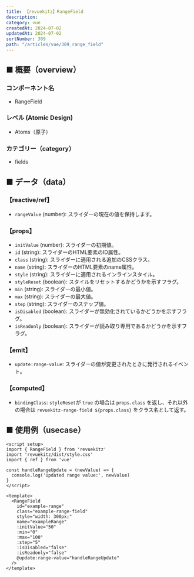 ```yaml
---
title: 【revuekitz】RangeField
description:
category: vue
createdAt: 2024-07-02
updatedAt: 2024-07-02
sortNumber: 309
path: "/articles/vue/309_range_field"
---
```


<nuxt-content-wrapper>

## ■ 概要（overview）
### コンポーネント名
- RangeField

### レベル (Atomic Design)
-  Atoms（原子）

### カテゴリー（category）
- fields

## ■ データ（data）

### 【reactive/ref】
- `rangeValue` (number): スライダーの現在の値を保持します。

### 【props】
- `initValue` (number): スライダーの初期値。
- `id` (string): スライダーのHTML要素のID属性。
- `class` (string): スライダーに適用される追加のCSSクラス。
- `name` (string): スライダーのHTML要素のname属性。
- `style` (string): スライダーに適用されるインラインスタイル。
- `styleReset` (boolean): スタイルをリセットするかどうかを示すフラグ。
- `min` (string): スライダーの最小値。
- `max` (string): スライダーの最大値。
- `step` (string): スライダーのステップ値。
- `isDisabled` (boolean): スライダーが無効化されているかどうかを示すフラグ。
- `isReadonly` (boolean): スライダーが読み取り専用であるかどうかを示すフラグ。

### 【emit】
- `update:range-value`: スライダーの値が変更されたときに発行されるイベント。

### 【computed】
- `bindingClass`: `styleReset`が `true` の場合は `props.class` を返し、それ以外の場合は `revuekitz-range-field ${props.class}` をクラス名として返す。

## ■ 使用例（usecase）
```vue
<script setup>
import { RangeField } from 'revuekitz'
import 'revuekitz/dist/style.css'
import { ref } from 'vue'

const handleRangeUpdate = (newValue) => {
  console.log('Updated range value:', newValue)
}
</script>

<template>
  <RangeField
    id="example-range"
    class="example-range-field"
    style="width: 300px;"
    name="exampleRange"
    :initValue="50"
    :min="0"
    :max="100"
    :step="5"
    :isDisabled="false"
    :isReadonly="false"
    @update:range-value="handleRangeUpdate"
  />
</template>

```

</nuxt-content-wrapper>